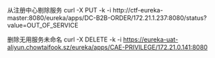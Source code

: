 从注册中心剔除服务
curl -X PUT -k -i http://ctf-eureka-master:8080/eureka/apps/DC-B2B-ORDER/172.21.1.237:8080/status?value=OUT_OF_SERVICE

删除无用服务未命名
curl -X DELETE -k -i https://eureka-uat-aliyun.chowtaifook.sz/eureka/apps/CAE-PRIVILEGE/172.21.0.141:8080 